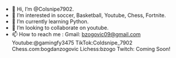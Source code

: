 - 👋 Hi, I’m @Colsnipe7902.
- 👀 I’m interested in soccer, Basketball, Youtube, Chess, Fortnite.
- 🌱 I’m currently learning Python.
- 💞️ I’m looking to collaborate on youtube.
- 📫 How to reach me :
Gmail: bzogovic09@gmail.com
Youtube:@gamingfy3475
TikTok:Coldsnipe_7902
Chess.com:bogdanzogovic
Lichess:bzogo
Twitch: Coming Soon!
